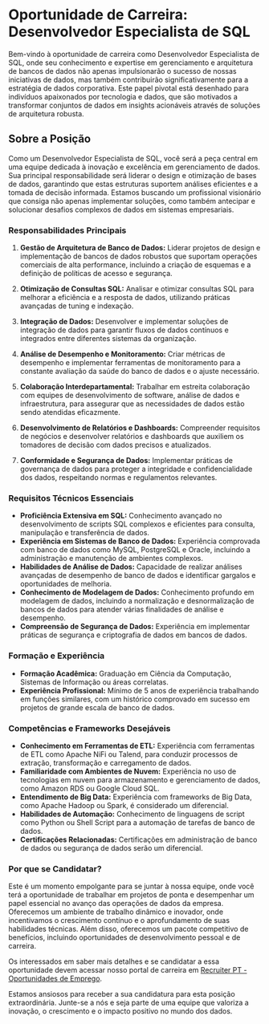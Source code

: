 # Oportunidade de Carreira: Desenvolvedor Especialista de SQL

Bem-vindo à oportunidade de carreira como Desenvolvedor Especialista de SQL, onde seu conhecimento e expertise em gerenciamento e arquitetura de bancos de dados não apenas impulsionarão o sucesso de nossas iniciativas de dados, mas também contribuirão significativamente para a estratégia de dados corporativa. Este papel pivotal está desenhado para indivíduos apaixonados por tecnologia e dados, que são motivados a transformar conjuntos de dados em insights acionáveis através de soluções de arquitetura robusta.

## Sobre a Posição

Como um Desenvolvedor Especialista de SQL, você será a peça central em uma equipe dedicada à inovação e excelência em gerenciamento de dados. Sua principal responsabilidade será liderar o design e otimização de bases de dados, garantindo que estas estruturas suportem análises eficientes e a tomada de decisão informada. Estamos buscando um profissional visionário que consiga não apenas implementar soluções, como também antecipar e solucionar desafios complexos de dados em sistemas empresariais.

### Responsabilidades Principais

1. **Gestão de Arquitetura de Banco de Dados:** Liderar projetos de design e implementação de bancos de dados robustos que suportam operações comerciais de alta performance, incluindo a criação de esquemas e a definição de políticas de acesso e segurança.

2. **Otimização de Consultas SQL:** Analisar e otimizar consultas SQL para melhorar a eficiência e a resposta de dados, utilizando práticas avançadas de tuning e indexação.

3. **Integração de Dados:** Desenvolver e implementar soluções de integração de dados para garantir fluxos de dados contínuos e integrados entre diferentes sistemas da organização.

4. **Análise de Desempenho e Monitoramento:** Criar métricas de desempenho e implementar ferramentas de monitoramento para a constante avaliação da saúde do banco de dados e o ajuste necessário.

5. **Colaboração Interdepartamental:** Trabalhar em estreita colaboração com equipes de desenvolvimento de software, análise de dados e infraestrutura, para assegurar que as necessidades de dados estão sendo atendidas eficazmente.

6. **Desenvolvimento de Relatórios e Dashboards:** Compreender requisitos de negócios e desenvolver relatórios e dashboards que auxiliem os tomadores de decisão com dados precisos e atualizados.

7. **Conformidade e Segurança de Dados:** Implementar práticas de governança de dados para proteger a integridade e confidencialidade dos dados, respeitando normas e regulamentos relevantes.

### Requisitos Técnicos Essenciais

- **Proficiência Extensiva em SQL:** Conhecimento avançado no desenvolvimento de scripts SQL complexos e eficientes para consulta, manipulação e transferência de dados.
- **Experiência em Sistemas de Banco de Dados:** Experiência comprovada com banco de dados como MySQL, PostgreSQL e Oracle, incluindo a administração e manutenção de ambientes complexos.
- **Habilidades de Análise de Dados:** Capacidade de realizar análises avançadas de desempenho de banco de dados e identificar gargalos e oportunidades de melhoria.
- **Conhecimento de Modelagem de Dados:** Conhecimento profundo em modelagem de dados, incluindo a normalização e desnormalização de bancos de dados para atender várias finalidades de análise e desempenho.
- **Compreensão de Segurança de Dados:** Experiência em implementar práticas de segurança e criptografia de dados em bancos de dados.

### Formação e Experiência

- **Formação Acadêmica:** Graduação em Ciência da Computação, Sistemas de Informação ou áreas correlatas.
- **Experiência Profissional:** Mínimo de 5 anos de experiência trabalhando em funções similares, com um histórico comprovado em sucesso em projetos de grande escala de banco de dados.

### Competências e Frameworks Desejáveis

- **Conhecimento em Ferramentas de ETL:** Experiência com ferramentas de ETL como Apache NiFi ou Talend, para conduzir processos de extração, transformação e carregamento de dados.
- **Familiaridade com Ambientes de Nuvem:** Experiência no uso de tecnologias em nuvem para armazenamento e gerenciamento de dados, como Amazon RDS ou Google Cloud SQL.
- **Entendimento de Big Data:** Experiência com frameworks de Big Data, como Apache Hadoop ou Spark, é considerado um diferencial.
- **Habilidades de Automação:** Conhecimento de linguagens de script como Python ou Shell Script para a automação de tarefas de banco de dados.
- **Certificações Relacionadas:** Certificações em administração de banco de dados ou segurança de dados serão um diferencial.

### Por que se Candidatar?

Este é um momento empolgante para se juntar à nossa equipe, onde você terá a oportunidade de trabalhar em projetos de ponta e desempenhar um papel essencial no avanço das operações de dados da empresa. Oferecemos um ambiente de trabalho dinâmico e inovador, onde incentivamos o crescimento contínuo e o aprofundamento de suas habilidades técnicas. Além disso, oferecemos um pacote competitivo de benefícios, incluindo oportunidades de desenvolvimento pessoal e de carreira.

Os interessados em saber mais detalhes e se candidatar a essa oportunidade devem acessar nosso portal de carreira em [Recruiter PT - Oportunidades de Emprego](https://recruiter.pt/jobs).

Estamos ansiosos para receber a sua candidatura para esta posição extraordinária. Junte-se a nós e seja parte de uma equipe que valoriza a inovação, o crescimento e o impacto positivo no mundo dos dados.
